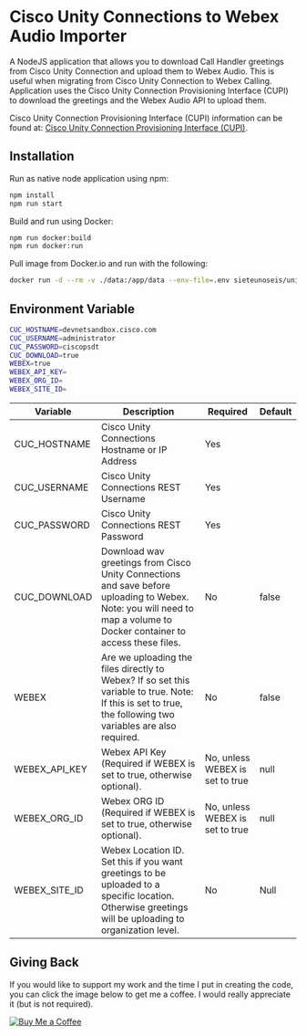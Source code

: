 # Cisco Unity Connections to Webex Audio Importer

A NodeJS application that allows you to download Call Handler greetings from Cisco Unity Connection and upload them to Webex Audio. This is useful when migrating from Cisco Unity Connection to Webex Calling. Application uses the Cisco Unity Connection Provisioning Interface (CUPI) to download the greetings and the Webex Audio API to upload them.

Cisco Unity Connection Provisioning Interface (CUPI) information can be found at:
[Cisco Unity Connection Provisioning Interface (CUPI)](https://www.cisco.com/c/en/us/td/docs/voice_ip_comm/connection/REST-API/CUPI_API/b_CUPI-API.html).

## Installation

Run as native node application using npm:

```javascript
npm install
npm run start
```

Build and run using Docker:

```bash
npm run docker:build
npm run docker:run
```

Pull image from Docker.io and run with the following:

```bash
docker run -d --rm -v ./data:/app/data --env-file=.env sieteunoseis/unity-to-webex-audio-importer:latest
```

## Environment Variable

```bash
CUC_HOSTNAME=devnetsandbox.cisco.com
CUC_USERNAME=administrator
CUC_PASSWORD=ciscopsdt
CUC_DOWNLOAD=true
WEBEX=true
WEBEX_API_KEY=
WEBEX_ORG_ID=
WEBEX_SITE_ID=
```

| Variable | Description | Required | Default |
|---|---|---|---|
| CUC_HOSTNAME | Cisco Unity Connections Hostname or IP Address | Yes |  |
| CUC_USERNAME | Cisco Unity Connections REST Username | Yes |  |
| CUC_PASSWORD | Cisco Unity Connections REST Password | Yes |  |
| CUC_DOWNLOAD | Download wav greetings from Cisco Unity Connections and save before uploading to Webex.   Note: you will need to map a volume to Docker container to access these files. | No | false |
| WEBEX | Are we uploading the files directly to Webex? If so set this variable to true. Note: If this is set to true, the following two variables are also required. | No | false |
| WEBEX_API_KEY | Webex API Key (Required if WEBEX is set to true, otherwise optional). | No, unless WEBEX is set to true | null |
| WEBEX_ORG_ID | Webex ORG ID (Required if WEBEX is set to true, otherwise optional). | No, unless WEBEX is set to true | null |
| WEBEX_SITE_ID | Webex Location ID. Set this if you want greetings to be uploaded to a specific location. Otherwise greetings will be uploading to organization level. | No | Null |

## Giving Back

If you would like to support my work and the time I put in creating the code, you can click the image below to get me a coffee. I would really appreciate it (but is not required).

[![Buy Me a Coffee](https://github.com/appcraftstudio/buymeacoffee/raw/master/Images/snapshot-bmc-button.png)](https://www.buymeacoffee.com/automatebldrs)